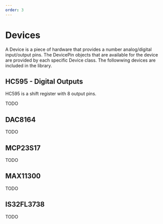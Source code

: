 ```yaml
---
order: 3
---
```


# Devices

A Device is a piece of hardware that provides a number analog/digital input/output pins.
The DevicePin objects that are available for the device are provided by each specific Device class.
The followwing devices are included in the library.

## HC595 - Digital Outputs

HC595 is a shift register with 8 output pins.

TODO

## DAC8164

TODO

## MCP23S17

TODO

## MAX11300

TODO

## IS32FL3738

TODO